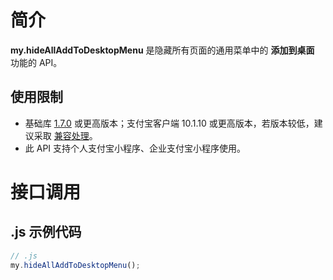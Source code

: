 # 简介

**my.hideAllAddToDesktopMenu** 是隐藏所有页面的通用菜单中的 **添加到桌面** 功能的 API。

## 使用限制

- 基础库 [1.7.0](https://opendocs.alipay.com/mini/framework/lib) 或更高版本；支付宝客户端 10.1.10 或更高版本，若版本较低，建议采取 [兼容处理](/mini/framework/compatibility)。
- 此 API 支持个人支付宝小程序、企业支付宝小程序使用。

# 接口调用

## .js 示例代码

```JavaScript
// .js
my.hideAllAddToDesktopMenu();
```
